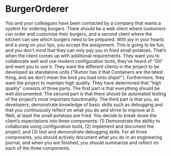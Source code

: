 # BurgerOrderer
You and your colleagues have been contacted by a company that wants a system for
ordering burgers. There should be a web client where customers can order and customize
their burgers, and a second client where the kitchen can see which burgers need to be
prepared.
With joy in your hearts and a song on your lips, you accept the assignment. This is going to
be fun, and you don't mind that they can only pay you in fried small potatoes.
That’s when the client comes up with additional requirements. They want you to collaborate
well and use modern configuration tools; they’ve heard of "Git" and want you to use it. They
want the different clients in the project to be developed as standalone units ("Rumor has it
that Containers are the latest thing, and we don’t mean the kind you load onto ships!").
Furthermore, they want the project to maintain high quality. They have determined that "high
quality" consists of three parts. The first part is that everything should be well documented.
The second part is that there should be automated testing of the project’s most important
functionality. The third part is that you, as developers, demonstrate knowledge of basic skills
such as debugging and that you continuously reflect on what you do and strive to improve at
it.
Well, at least the small potatoes are fried. You decide to break down the client’s expectations
into three components: (1) Demonstrate the ability to collaborate using configuration tools,
(2) implement and document the project, and (3) test and demonstrate debugging skills. For
all three components, you should actively document what you do in an engineering journal,
and when you are finished, you should summarize and reflect on each of the three
components.
